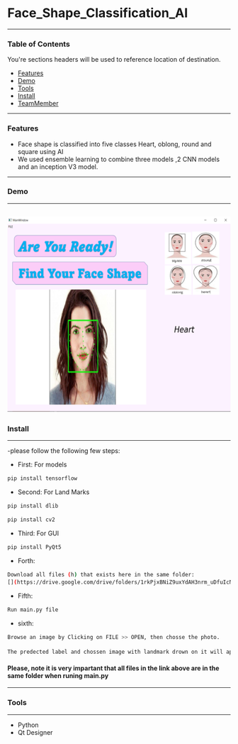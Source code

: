 # Face_Shape_Classification_AI
---
### Table of Contents
You're sections headers will be used to reference location of destination.

- [Features](#Features)
- [Demo](#Demo)
- [Tools](#Tools)
- [Install](#Install)
- [TeamMember](#TeamMember)
---
### Features
- Face shape is classified into five classes Heart, oblong, round and square using AI
- We used ensemble learning to combine three models ,2 CNN models and an inception V3 model.
---

### Demo
---
![](https://github.com/Sandra-Essa/Face_Shape_Classification_Using_AI/blob/main/Demo.png)
---
### Install
---
-please follow the following few steps:

- First: For models

```bash
pip install tensorflow
```
- Second: For Land Marks
```bash
pip install dlib
```
```bash
pip install cv2
```
- Third: For GUI
```bash
pip install PyQt5
```
- Forth: 
```bash
Download all files (h) that exists here in the same folder:
[](https://drive.google.com/drive/folders/1rkPjxBNiZ9uxYdAH3nrm_uDfuIcNkETN)
```
- Fifth:
```bash
Run main.py file
```
- sixth:
```bash
Browse an image by Clicking on FILE >> OPEN, then chosse the photo.

The predected label and chossen image with landmark drown on it will appear on the window
```
#### Please, note it is very impartant that all files in the link above are in the same folder when runing main.py
------------------

### Tools
----
- Python
- Qt Designer
